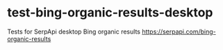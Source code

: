 # test-bing-organic-results-desktop
Tests for SerpApi desktop Bing organic results https://serpapi.com/bing-organic-results

